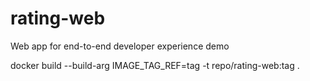 # rating-web

Web app for end-to-end developer experience demo 

docker build --build-arg IMAGE_TAG_REF=tag -t repo/rating-web:tag .